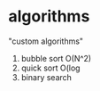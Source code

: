 # algorithms
"custom algorithms"
1) bubble sort O(N^2) 
2) quick sort O(log
3) binary search     
     
   
 
 
